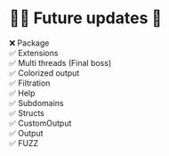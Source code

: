 # 🏊‍♀️ Future updates 👀
❌ Package <br>
✅ Extensions <br>
✅ Multi threads (Final boss)<br>
✅ Colorized output  <br>
✅ Filtration  <br>
✅ Help <br>
✅ Subdomains <br>
✅ Structs  <br>
✅ CustomOutput  <br>
✅ Output  <br>
✅ FUZZ  <br>
